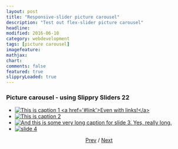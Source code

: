 ```yaml
---
layout: post
title: "Responsive-slider picture carousel"
description: "Test out flex-slider picture carousel"
headline: 
modified: 2016-06-10
category: webdevelopment
tags: [picture carousel]
imagefeature: 
mathjax: 
chart: 
comments: false
featured: true
slippryLoaded: true
---
```

<style>

body{
background-image: url('{{ site.url }}/images/orient1.png'); 
background-repeat:repeat;  
}

</style>
  
### Picture  carousel -  using Slippry Sliders  22 

<section class="demo_wrapper">


<ul id="demo1">
	<li><a href="#slide1">
	    <img src="{{ site.url }}/images/fc1.jpg" alt="This is caption 1 <a href='#link'>Even with links!</a>">
		</a>
	</li>
	<li><a href="#slide2">
	    <img src="{{ site.url }}/images/kitchen_adventurer_lemon.jpg" alt="This is caption 2"/>
		</a>
	</li>
	<li><a href="#slide3">
	    <img src="{{ site.url }}/images/kitchen_adventurer_donut.jpg"  alt="And this is some very long caption for slide 3. Yes, really long.">
		</a>
	</li>
	<li><a href="#slide4">
	    <img src="{{ site.url }}/images/fc3.jpg"  alt="slide 4">
		</a>
	</li>
</ul>
<center><a href="#glob" class='prev'>Prev</a> / <a href="#glob" class='next'>Next</a> </center> <br/>

</section>

